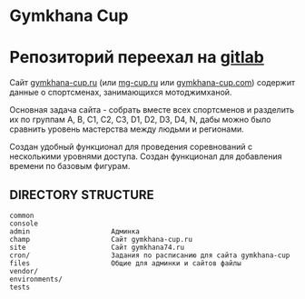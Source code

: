 Gymkhana Cup
=============

Репозиторий переехал на [gitlab](https://gitlab.com/pogromistik/Gymkhana)
===================================================================

Сайт [gymkhana-cup.ru](http://gymkhana-cup.ru) (или [mg-cup.ru](http://mg-cup.ru) или [gymkhana-cup.com](http://gymkhana-cup.com)) содержит данные о спортсменах, занимающихся мотоджимханой.

Основная задача сайта - собрать вместе всех спортсменов и разделить их по группам A, B, C1, C2, C3, D1, D2, D3, D4, N, дабы можно было
сравнить уровень мастерства между людьми и регионами.

Создан удобный функционал для проведения соревнований с несколькими уровнями доступа. 
Создан функционал для добавления времени по базовым фигурам.

DIRECTORY STRUCTURE
-------------------

```
common
console     
admin                    Админка              
champ                    Сайт gymkhana-cup.ru      
site                     Сайт gymkhana74.ru
cron/                    Задания по расписанию для сайта gymkhana-cup
files                    Общие для админки и сайтов файлы
vendor/                  
environments/            
tests                  
```
